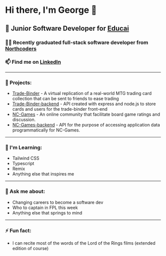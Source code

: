 # Hi there, I'm George 👋 

##  💼 Junior Software Developer for [Educai](https://educai.io/)

### 👨‍🎓 Recently graduated full-stack software developer from [Northcoders](https://northcoders.com/)

### 📫 Find me on [LinkedIn](www.linkedin.com/in/gworsnop/)

---

### 🔭 Projects:

-  [Trade-Binder](https://github.com/GWorsnop/trade-binder) - A virtual replication of a real-world MTG trading card collection that can be sent to friends to ease trading
-  [Trade-Binder-backend](https://github.com/GWorsnop/trade-binder-backend) - API created with express and node.js to store cards and users for the trade-binder front-end
-  [NC-Games](https://github.com/GWorsnop/fe-nc-games) - An online community that facilitate board game ratings and discussion.
- [NC-Games-backend](https://github.com/GWorsnop/nc-games) - API for the purpose of accessing application data programmatically for NC-Games.

---

### 🌱 I'm Learning:

- Tailwind CSS 
- Typescript
- Remix
- Anything else that inspires me

---

### 💬 Ask me about:

- Changing careers to become a software dev
- Who to captain in FPL this week
- Anything else that springs to mind

---

### ⚡ Fun fact: 

- I can recite most of the words of the Lord of the Rings films (extended edition of course)

